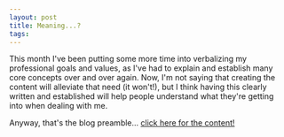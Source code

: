 ```yaml
---
layout: post
title: Meaning...?
tags: 
---
```


This month I've been putting some more time into verbalizing my professional goals and values, as I've had to explain and establish many core concepts over and over again. Now, I'm not saying that creating the content will alleviate that need (it won't!), but I think having this clearly written and established will help people understand what they're getting into when dealing with me.

Anyway, that's the blog preamble... [click here for the content!](../MeaningfulWork.md)